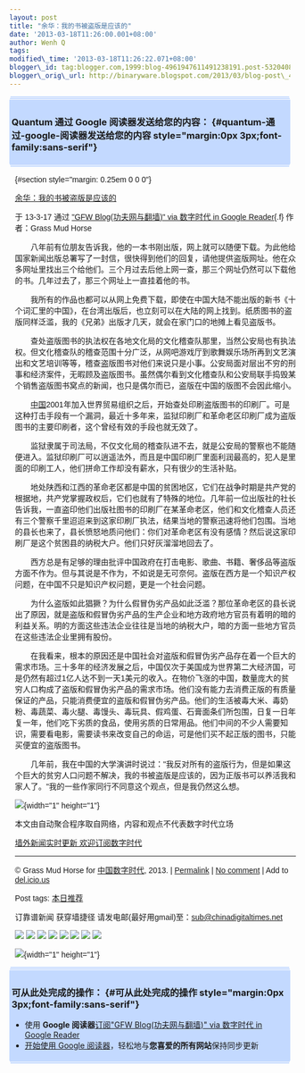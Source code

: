 ```yaml
--- 
layout: post 
title: "余华：我的书被盗版是应该的" 
date: '2013-03-18T11:26:00.001+08:00' 
author: Wenh Q
tags:
modified\_time: '2013-03-18T11:26:22.071+08:00' 
blogger\_id: tag:blogger.com,1999:blog-4961947611491238191.post-5320408168196037280
blogger\_orig\_url: http://binaryware.blogspot.com/2013/03/blog-post\_4970.html
---
```

<div
style="margin: 0px 2px; padding-top: 1px;    background-color: #c3d9ff; font-size: 1px !important;    line-height: 0px !important;">

 

</div>

<div
style="margin: 0px 1px; padding-top: 1px;    background-color: #c3d9ff; font-size: 1px !important;    line-height: 0px !important;">

 

</div>

<div style="padding: 4px; background-color: #c3d9ff;">

### Quantum 通过 Google 阅读器发送给您的内容： {#quantum-通过-google-阅读器发送给您的内容 style="margin:0px 3px;font-family:sans-serif"}

</div>

<div
style="margin: 0px 1px; padding-top: 1px;    background-color: #c3d9ff; font-size: 1px !important;    line-height: 0px !important;">

 

</div>

<div
style="margin: 0px 2px; padding-top: 1px;    background-color: #c3d9ff; font-size: 1px !important;    line-height: 0px !important;">

 

</div>

<div
style="font-family:sans-serif;overflow:auto;width:100%;margin: 0px 10px">

 {#section style="margin: 0.25em 0 0 0"}

<div>

[余华：我的书被盗版是应该的](http://feedproxy.google.com/~r/chinagfwblog/~3/bu3V_aZ6ml0/)

</div>

<div style="margin-bottom: 0.5em">

于 13-3-17 通过 ["GFW Blog(功夫网与翻墙)" via 数字时代 in Google
Reader](http://feeds2.feedburner.com/chinagfwblog){.f} 作者：Grass Mud
Horse

</div>



<div>

　　八年前有位朋友告诉我，他的一本书刚出版，网上就可以随便下载。为此他给国家新闻出版总署写了一封信，很快得到他们的回复，请他提供盗版网址。他在众多网址里找出三个给他们。三个月过去后他上网一查，那三个网址仍然可以下载他的书。几年过去了，那三个网址上一直挂着他的书。

　　我所有的作品也都可以从网上免费下载，即使在中国大陆不能出版的新书《十个词汇里的中国》，在台湾出版后，也立刻可以在大陆的网上找到。纸质图书的盗版同样泛滥，我的《兄弟》出版才几天，就会在家门口的地摊上看见盗版书。

　　查处盗版图书的执法权在各地文化局的文化稽查队那里，当然公安局也有执法权。但文化稽查队的稽查范围十分广泛，从网吧游戏厅到歌舞娱乐场所再到文艺演出和文艺培训等等，稽查盗版图书对他们来说只是小事。公安局面对层出不穷的刑事和经济案件，无暇顾及盗版图书。虽然偶尔看到文化稽查队和公安局联手捣毁某个销售盗版图书窝点的新闻，也只是偶尔而已，盗版在中国的版图不会因此缩小。

　　[中国](https://kexueshangwang.info/chinese/tag/%e4%b8%ad%e5%9b%bd/?category=10466 "标签 中国 下的日志")2001年加入世界贸易组织之后，开始查处印刷盗版图书的印刷厂。可是这种打击手段有一个漏洞，最近十多年来，监狱印刷厂和革命老区印刷厂成为盗版图书的主要印刷者，这个曾经有效的手段也就无效了。

　　监狱隶属于司法局，不仅文化局的稽查队进不去，就是公安局的警察也不能随便进入。监狱印刷厂可以逍遥法外，而且是中国印刷厂里面利润最高的，犯人是里面的印刷工人，他们拼命工作却没有薪水，只有很少的生活补贴。

　　地处陕西和江西的革命老区都是中国的贫困地区，它们在战争时期是共产党的根据地，共产党掌握政权后，它们也就有了特殊的地位。几年前一位出版社的社长告诉我，一直盗印他们出版社图书的印刷厂在某革命老区，他们和文化稽查人员还有三个警察千里迢迢来到这家印刷厂执法，结果当地的警察迅速将他们包围。当地的县长也来了，县长愤怒地质问他们：你们对革命老区有没有感情？然后说这家印刷厂是这个贫困县的纳税大户。他们只好灰溜溜地回去了。

　　西方总是有足够的理由批评中国政府在打击电影、歌曲、书籍、奢侈品等盗版方面不作为。但与其说是不作为，不如说是无可奈何。盗版在西方是一个知识产权问题，在中国不只是知识产权问题，更是一个社会问题。

　　为什么盗版如此猖獗？为什么假冒伪劣产品如此泛滥？那位革命老区的县长说出了原因，就是盗版和假冒伪劣产品的生产企业和地方政府地方官员有着明的暗的利益关系。明的方面这些违法企业往往是当地的纳税大户，暗的方面一些地方官员在这些违法企业里拥有股份。

　　在我看来，根本的原因还是中国社会对盗版和假冒伪劣产品存在着一个巨大的需求市场。三十多年的经济发展之后，中国仅次于美国成为世界第二大经济国，可是仍然有超过1亿人达不到一天1美元的收入。在物价飞涨的中国，数量庞大的贫穷人口构成了盗版和假冒伪劣产品的需求市场。他们没有能力去消费正版的有质量保证的产品，只能消费便宜的盗版和假冒伪劣产品。他们的生活被毒大米、毒奶粉、毒蔬菜、毒火腿、毒馒头、毒玩具、假鸡蛋、石膏面条们所包围，日复一日年复一年，他们吃下劣质的食品，使用劣质的日常用品。他们中间的不少人需要知识，需要看电影，需要读书来改变自己的命运，可是他们买不起正版的图书，只能买便宜的盗版图书。

　　几年前，我在中国的大学演讲时说过："我反对所有的盗版行为，但是如果这个巨大的贫穷人口问题不解决，我的书被盗版是应该的，因为正版书可以养活我和家人了。"我的一些作家同行不同意这个观点，但是我仍然这么想。

</div>

![](http://pixel.quantserve.com/pixel/p-89EKCgBk8MZdE.gif){width="1"
height="1"}

本文由自动聚合程序取自网络，内容和观点不代表数字时代立场

[墙外新闻实时更新 欢迎订阅数字时代](http://eepurl.com/mstlf)










------------------------------------------------------------------------

© Grass Mud Horse for
[中国数字时代](https://kexueshangwang.info/chinese), 2013. |
[Permalink](https://kexueshangwang.info/chinese/2013/03/%e4%bd%99%e5%8d%8e%ef%bc%9a%e6%88%91%e7%9a%84%e4%b9%a6%e8%a2%ab%e7%9b%97%e7%89%88%e6%98%af%e5%ba%94%e8%af%a5%e7%9a%84/)
| [No
comment](https://kexueshangwang.info/chinese/2013/03/%e4%bd%99%e5%8d%8e%ef%bc%9a%e6%88%91%e7%9a%84%e4%b9%a6%e8%a2%ab%e7%9b%97%e7%89%88%e6%98%af%e5%ba%94%e8%af%a5%e7%9a%84/#comments)
| Add to
[del.icio.us](http://del.icio.us/post?url=https://kexueshangwang.info/chinese/2013/03/%e4%bd%99%e5%8d%8e%ef%bc%9a%e6%88%91%e7%9a%84%e4%b9%a6%e8%a2%ab%e7%9b%97%e7%89%88%e6%98%af%e5%ba%94%e8%af%a5%e7%9a%84/&title=%E4%BD%99%E5%8D%8E%EF%BC%9A%E6%88%91%E7%9A%84%E4%B9%A6%E8%A2%AB%E7%9B%97%E7%89%88%E6%98%AF%E5%BA%94%E8%AF%A5%E7%9A%84)

Post tags:
[本日推荐](https://kexueshangwang.info/chinese/tag/%e6%9c%ac%e6%97%a5%e6%8e%a8%e8%8d%90/?category=10466)

订靠谱新闻 获穿墙捷径
请发电邮(最好用gmail)至：sub@chinadigitaltimes.net


<div>

[![](http://feeds.feedburner.com/~ff/chinagfwblog?d=yIl2AUoC8zA)](http://feeds.feedburner.com/~ff/chinagfwblog?a=bu3V_aZ6ml0:7wEeI-RJ_K0:yIl2AUoC8zA)
[![](http://feeds.feedburner.com/~ff/chinagfwblog?i=bu3V_aZ6ml0:7wEeI-RJ_K0:-BTjWOF_DHI)](http://feeds.feedburner.com/~ff/chinagfwblog?a=bu3V_aZ6ml0:7wEeI-RJ_K0:-BTjWOF_DHI)
[![](http://feeds.feedburner.com/~ff/chinagfwblog?i=bu3V_aZ6ml0:7wEeI-RJ_K0:F7zBnMyn0Lo)](http://feeds.feedburner.com/~ff/chinagfwblog?a=bu3V_aZ6ml0:7wEeI-RJ_K0:F7zBnMyn0Lo)
[![](http://feeds.feedburner.com/~ff/chinagfwblog?i=bu3V_aZ6ml0:7wEeI-RJ_K0:V_sGLiPBpWU)](http://feeds.feedburner.com/~ff/chinagfwblog?a=bu3V_aZ6ml0:7wEeI-RJ_K0:V_sGLiPBpWU)
[![](http://feeds.feedburner.com/~ff/chinagfwblog?d=qj6IDK7rITs)](http://feeds.feedburner.com/~ff/chinagfwblog?a=bu3V_aZ6ml0:7wEeI-RJ_K0:qj6IDK7rITs)
[![](http://feeds.feedburner.com/~ff/chinagfwblog?d=l6gmwiTKsz0)](http://feeds.feedburner.com/~ff/chinagfwblog?a=bu3V_aZ6ml0:7wEeI-RJ_K0:l6gmwiTKsz0)
[![](http://feeds.feedburner.com/~ff/chinagfwblog?i=bu3V_aZ6ml0:7wEeI-RJ_K0:gIN9vFwOqvQ)](http://feeds.feedburner.com/~ff/chinagfwblog?a=bu3V_aZ6ml0:7wEeI-RJ_K0:gIN9vFwOqvQ)
[![](http://feeds.feedburner.com/~ff/chinagfwblog?d=TzevzKxY174)](http://feeds.feedburner.com/~ff/chinagfwblog?a=bu3V_aZ6ml0:7wEeI-RJ_K0:TzevzKxY174)

</div>

![](http://feeds.feedburner.com/~r/chinagfwblog/~4/bu3V_aZ6ml0){width="1"
height="1"}

</div>



<div
style="margin: 0px 2px; padding-top: 1px;    background-color: #c3d9ff; font-size: 1px !important;    line-height: 0px !important;">

 

</div>

<div
style="margin: 0px 1px; padding-top: 1px;    background-color: #c3d9ff; font-size: 1px !important;    line-height: 0px !important;">

 

</div>

<div style="padding: 4px; background-color: #c3d9ff;">

### 可从此处完成的操作： {#可从此处完成的操作 style="margin:0px 3px;font-family:sans-serif"}

-   使用 **Google 阅读器**[订阅"GFW Blog(功夫网与翻墙)" via 数字时代 in
    Google
    Reader](http://www.google.com/reader/view/feed%2Fhttp%3A%2F%2Ffeeds2.feedburner.com%2Fchinagfwblog?source=email)
-   [开始使用 Google
    阅读器](http://www.google.com/reader/?source=email)，轻松地与**您喜爱的所有网站**保持同步更新

</div>

<div
style="margin: 0px 1px; padding-top: 1px;    background-color: #c3d9ff; font-size: 1px !important;    line-height: 0px !important;">

 

</div>

<div
style="margin: 0px 2px; padding-top: 1px;    background-color: #c3d9ff; font-size: 1px !important;    line-height: 0px !important;">

 

</div>
